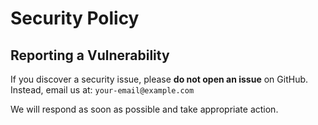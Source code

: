 # Security Policy

## Reporting a Vulnerability

If you discover a security issue, please **do not open an issue** on GitHub.  
Instead, email us at: `your-email@example.com`

We will respond as soon as possible and take appropriate action.